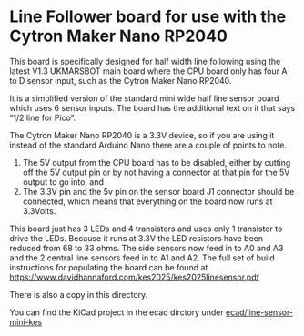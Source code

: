 # Line Follower board for use with the Cytron Maker Nano RP2040


This board is specifically designed for half width line following using the latest V1.3 UKMARSBOT main board where the CPU board only has four A to D sensor input, such as the Cytron Maker Nano RP2040. 

It is a simplified version of the standard mini wide half line sensor board which uses 6 sensor inputs. The board has the additional text on it that says “1/2 line for Pico”. 

The Cytron Maker Nano RP2040 is a 3.3V device, so if you are using it instead of the standard Arduino Nano there are a couple of points to note. 

1. The 5V output from the CPU board has to be disabled, either by cutting off the 5V output pin or by not having a connector at that pin for the 5V output to go into, and 
2. The 3.3V pin and the 5v pin on the sensor board J1 connector should be connected, which means that everything on the board now runs at 3.3Volts. 
 
This board just has 3 LEDs and 4 transistors and uses only 1 transistor to drive the LEDs. Because it runs at 3.3V the LED resistors have been reduced from 68 to 33 ohms. The side sensors now feed in to A0 and A3 and the 2 central line sensors feed in to A1 and A2. The full set of build instructions for populating the board can be found at https://www.davidhannaford.com/kes2025/kes2025linesensor.pdf

There is also a copy in this directory.

You can find the KiCad project in the ecad dirctory under [ecad/line-sensor-mini-kes](../line-sensor-mini-kes/)